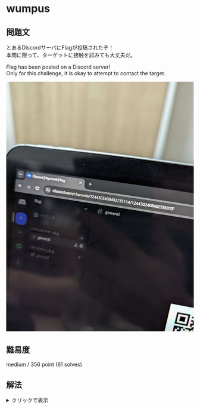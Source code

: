 # wumpus

## 問題文

とあるDiscordサーバにFlagが投稿されたぞ！  
本問に限って、ターゲットに接触を試みても大丈夫だ。

Flag has been posted on a Discord server!  
Only for this challenge, it is okay to attempt to contact the target.

![](PXL.jpg)

## 難易度
medium / 356 point (61 solves)

## 解法

<details>

<summary>クリックで表示</summary>

Discordが示されていることから、まずはサーバーへ入る方法を考えます。

Discordはコミュニティの場としてよく用いられていることから、サードパーティが作成したDiscordサーバーリストが多く存在しています。  

その中には、URLが `<Host>/<ServerID>` で構成されるサイトもあり、そのようなサイトを探して、`<ServerID>` を入力すると以下のサイトがヒットします。  
  
https://discordservers.com/server/1244302408402735114  
  
Joinをクリックするとサーバーに参加することができ、QRコードからFlagが獲得できます。

**Diver24{Discord_1s_m0s7_u5efu1_t001}**

</details>